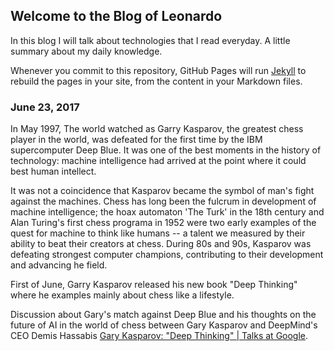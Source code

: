 ## Welcome to the Blog of Leonardo


In this blog I will talk about technologies that I read everyday. A little summary about my daily knowledge.

Whenever you commit to this repository, GitHub Pages will run [Jekyll](https://jekyllrb.com/) to rebuild the pages in your site, from the content in your Markdown files.

### June 23, 2017

In May 1997, The world watched as Garry Kasparov, the greatest chess player in the world, was defeated for the first time by the IBM supercomputer Deep Blue. It was one of the best moments in the history of technology: machine intelligence had arrived at the point where it could best human intellect.

It was not a coincidence that Kasparov became the symbol of man's fight against the machines. Chess has long been the fulcrum in development of machine intelligence; the hoax automaton 'The Turk' in the 18th century and Alan Turing's first chess programa in 1952 were two early examples of the quest for machine to think like humans -- a talent we measured by their ability to beat their creators at chess. During 80s and 90s, Kasparov was defeating strongest computer champions, contributing to their development and advancing he field.

First of June, Garry Kasparov released his new book "Deep Thinking" where he examples mainly about chess like a lifestyle.

Discussion about Gary's match against Deep Blue and his thoughts on the future of AI in the world of chess between Gary Kasparov and DeepMind's CEO Demis Hassabis [Gary Kasparov: "Deep Thinking" | Talks at Google](https://www.youtube.com/watch?v=zhkTHkIZJEc). 

